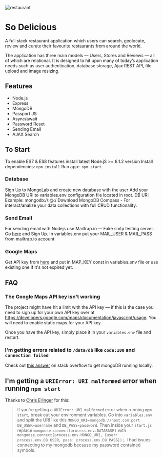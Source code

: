 ![restaurant](https://user-images.githubusercontent.com/13827656/27386429-7c5be802-569e-11e7-841e-782305cc3520.jpg)

# So Delicious
A full stack restaurant application which users can search, geolocate, review and curate their favourite restaurants from around the world.

The application has three main models — Users, Stores and Reviews — all of which are relational. It is designed to hit upon many of today’s application needs such as user authentication, database storage, Ajax REST API, file upload and image resizing.

## Features

- Node.js
- Express
- MongoDB
- Passport JS
- Async/await
- Password Reset
- Sending Email
- AJAX Search

## To Start

To enable ES7 & ES8 features install latest Node.jS >= 8.1.2 version
Install dependencies: ```npm install```
Run app:: ```npm start```

### Database

Sign Up to MongoLab and create new database with the user
Add your MongoDB URI to variables.env configuration file located in root.
DB URI Example: mongodb://<dbuser>:<dbpassword>@<host>:<port>/<dbname>
Download MongoDB Compass - For interact/analize your data collections with full CRUD functionality.
### Send Email

For sending email with Nodejs use Mailtrap.io — Fake smtp testing server.
Go [here](https://mailtrap.io/) and Sign Up.
In variables.env put your MAIL_USER & MAIL_PASS from mailtrap.io account.
### Google Maps

Get API key from [here](https://developers.google.com/maps/documentation/javascript/get-api-key) and put in MAP_KEY const in variables.env file or
use existing one if it's not expired yet.
## FAQ

### The Google Maps API key isn't working

The project might have hit a limit with the API key — if this is the case you need to sign up for your own API key over at <https://developers.google.com/maps/documentation/javascript/usage>. You will need to enable static maps for your API key.

Once you have the API key, simply place it in your `variables.env` file and restart.

### I'm getting errors related to `/data/db` like `code:100` and `connection failed`

Check out [this answer](https://stackoverflow.com/questions/7948789/mongodb-mongod-complains-that-there-is-no-data-db-folder#answer-7948986) on stack overflow to get mongoDB running locally.

## I'm getting a `URIError: URI malformed` error when running `npm start`

Thanks to [Chris Ellinger](https://twitter.com/devoidofgenius) for this:

> If you’re getting a `URIError: URI malformed` error when running `npm start`, break out your environment variables. Go into `variables.env` and split the URI like this `MONGO_URI=mongodb://host.com:port` `DB_USER=username` and `DB_PASS=password`. Then inside your `start.js` replace `mongoose.connect(process.env.DATABASE)` with `mongoose.connect(process.env.MONGO_URI, {user: process.env.DB_USER, pass: process.env.DB_PASS});`. I had issues connecting to my mongodb because my password contained symbols.
